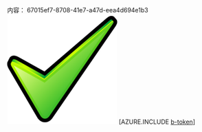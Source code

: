 内容： 67015ef7-8708-41e7-a47d-eea4d694e1b3![图像](a6338532-dec2-482f-b300-2d42adc53435.png)
[AZURE.INCLUDE [b-token](00a45d9b-3bc4-4a0e-8f3b-7fc39f740c40.md)]
